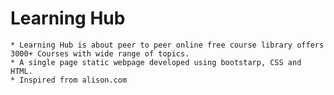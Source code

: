 # Learning Hub
    * Learning Hub is about peer to peer online free course library offers 3000+ Courses with wide range of topics.
    * A single page static webpage developed using bootstarp, CSS and HTML.
    * Inspired from alison.com
